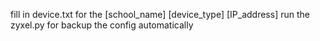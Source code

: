 fill in device.txt for the [school_name] [device_type] [IP_address]
run the zyxel.py for backup the config automatically
